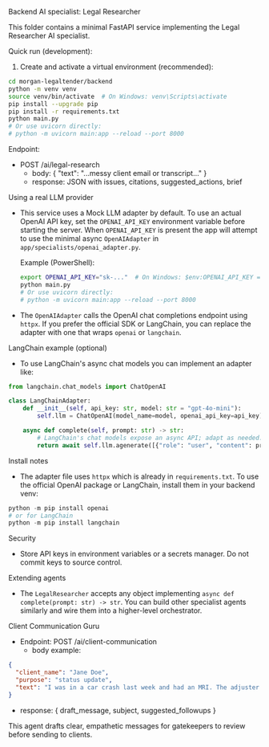 Backend AI specialist: Legal Researcher

This folder contains a minimal FastAPI service implementing the Legal Researcher AI specialist.

Quick run (development):

1. Create and activate a virtual environment (recommended):

```bash
cd morgan-legaltender/backend
python -m venv venv
source venv/bin/activate  # On Windows: venv\Scripts\activate
pip install --upgrade pip
pip install -r requirements.txt
python main.py
# Or use uvicorn directly:
# python -m uvicorn main:app --reload --port 8000
```

Endpoint:
- POST /ai/legal-research
  - body: { "text": "...messy client email or transcript..." }
  - response: JSON with issues, citations, suggested_actions, brief

Using a real LLM provider
- This service uses a Mock LLM adapter by default. To use an actual OpenAI API key,
  set the `OPENAI_API_KEY` environment variable before starting the server. When
  `OPENAI_API_KEY` is present the app will attempt to use the minimal async
  `OpenAIAdapter` in `app/specialists/openai_adapter.py`.

  Example (PowerShell):

  ```bash
  export OPENAI_API_KEY="sk-..."  # On Windows: $env:OPENAI_API_KEY = "sk-..."
  python main.py
  # Or use uvicorn directly:
  # python -m uvicorn main:app --reload --port 8000
  ```

- The `OpenAIAdapter` calls the OpenAI chat completions endpoint using `httpx`.
  If you prefer the official SDK or LangChain, you can replace the adapter with
  one that wraps `openai` or `langchain`.

LangChain example (optional)
- To use LangChain's async chat models you can implement an adapter like:

```python
from langchain.chat_models import ChatOpenAI

class LangChainAdapter:
    def __init__(self, api_key: str, model: str = "gpt-4o-mini"):
        self.llm = ChatOpenAI(model_name=model, openai_api_key=api_key)

    async def complete(self, prompt: str) -> str:
        # LangChain's chat models expose an async API; adapt as needed.
        return await self.llm.agenerate([{"role": "user", "content": prompt}])
```

Install notes
- The adapter file uses `httpx` which is already in `requirements.txt`. To use the
  official OpenAI package or LangChain, install them in your backend venv:

```powershell
python -m pip install openai
# or for LangChain
python -m pip install langchain
```

Security
- Store API keys in environment variables or a secrets manager. Do not commit keys to
  source control.

Extending agents
- The `LegalResearcher` accepts any object implementing `async def complete(prompt: str) -> str`.
  You can build other specialist agents similarly and wire them into a higher-level
  orchestrator.

Client Communication Guru
- Endpoint: POST /ai/client-communication
  - body example:

```json
{
  "client_name": "Jane Doe",
  "purpose": "status update",
  "text": "I was in a car crash last week and had an MRI. The adjuster contacted me."
}
```

  - response: { draft_message, subject, suggested_followups }

This agent drafts clear, empathetic messages for gatekeepers to review before sending to clients.
